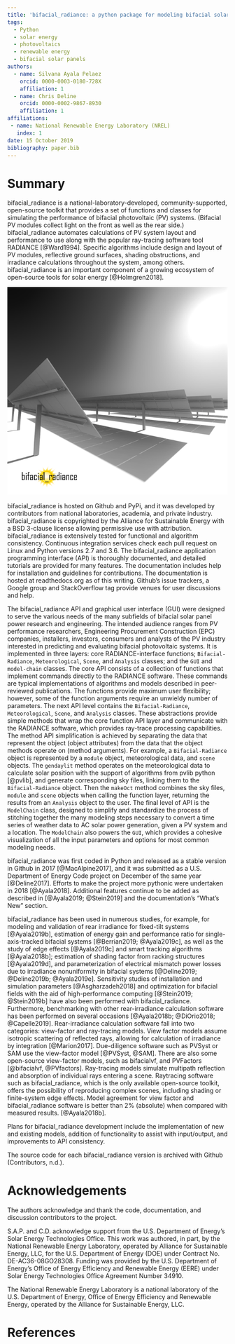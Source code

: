 ```yaml
---
title: 'bifacial_radiance: a python package for modeling bifacial solar photovoltaic systems'
tags:
  - Python
  - solar energy
  - photovoltaics
  - renewable energy
  - bifacial solar panels
authors:
  - name: Silvana Ayala Pelaez
    orcid: 0000-0003-0180-728X
    affiliation: 1
  - name: Chris Deline
    orcid: 0000-0002-9867-8930
    affiliation: 1
affiliations:
 - name: National Renewable Energy Laboratory (NREL)
   index: 1
date: 15 October 2019
bibliography: paper.bib
---
```


# Summary

bifacial_radiance is a national-laboratory-developed, community-supported, open-source toolkit that provides a set of functions and classes for simulating the performance of bifacial photovoltaic (PV) systems. (Bifacial PV modules collect light on the front as well as the rear side.) bifacial_radiance automates calculations of PV system layout and performance to use along with the popular ray-tracing software tool RADIANCE [@Ward1994]. Specific algorithms include design and layout of PV modules, reflective ground surfaces, shading obstructions, and irradiance calculations throughout the system, among others. bifacial_radiance is an important component of a growing ecosystem of open-source tools for solar energy [@Holmgren2018].

![Visualization of a bifacial photovoltaic array generated through bifacial_radiance. Courtesy of J. Alderman.\label{fig:visualization}](Alderman.PNG)

bifacial_radiance is hosted on Github and PyPi, and it was developed by contributors from national laboratories, academia, and private industry. bifacial_radiance is copyrighted by the Alliance for Sustainable Energy with a BSD 3-clause license allowing permissive use with attribution. bifacial_radiance is extensively tested for functional and algorithm consistency. Continuous integration services check each pull request on Linux and Python versions 2.7 and 3.6. The bifacial_radiance application programming interface (API) is thoroughly documented, and detailed tutorials are provided for many features. The documentation includes help for installation and guidelines for contributions. The documentation is hosted at readthedocs.org as of this writing. Github’s issue trackers, a Google group and StackOverflow tag provide venues for user discussions and help.

The bifacial_radiance API and graphical user interface (GUI) were designed to serve the various needs of the many subfields of bifacial solar panel power research and engineering. The intended audience ranges from PV performance researchers, Engineering Procurement Construction (EPC) companies, installers, investors, consumers and analysts of the PV industry interested in predicting and evaluating bifacial photovoltaic systems. It is implemented in three layers: core RADIANCE-interface functions; ``Bifacial-Radiance``, ``Meteorological``, ``Scene``, and ``Analysis`` classes; and the ``GUI`` and ``model-chain`` classes. The core API consists of a collection of functions that implement commands directly to the RADIANCE software. These commands are typical implementations of algorithms and models described in peer-reviewed publications. The functions provide maximum user flexibility; however, some of the function arguments require an unwieldy number of parameters. The next API level contains the ``Bifacial-Radiance``, ``Meteorological``, ``Scene``, and ``Analysis`` classes. These abstractions provide simple methods that wrap the core function API layer and communicate with the RADIANCE software, which provides ray-trace processing capabilities. The method API simplification is achieved by separating the data that represent the object (object attributes) from the data that the object methods operate on (method arguments). For example, a ``Bifacial-Radiance`` object is represented by a ``module`` object, meteorological data, and ``scene`` objects. The ``gendaylit`` method operates on the meteorological data to calculate solar position with the support of algorithms from pvlib python [@pvlib], and generate corresponding sky files, linking them to the ``Bifacial-Radiance`` object. Then the ``makeOct`` method combines the sky files, ``module`` and ``scene`` objects when calling the function layer, returning the results from an ``Analysis`` object to the user. The final level of API is the ``ModelChain`` class, designed to simplify and standardize the process of stitching together the many modeling steps necessary to convert a time series of weather data to AC solar power generation, given a PV system and a location. The ``ModelChain`` also powers the ``GUI``, which provides a cohesive visualization of all the input parameters and options for most common modeling needs.

bifacial_radiance was first coded in Python and released as a stable version in Github in 2017 [@MacAlpine2017], and it was submitted as a U.S. Department of Energy Code project on December of the same year [@Deline2017]. Efforts to make the project more pythonic were undertaken in 2018 [@Ayala2018]. Additional features continue to be added as described in [@Ayala2019; @Stein2019] and the documentation’s “What’s New” section.

bifacial_radiance has been used in numerous studies, for example, for modeling and validation of rear irradiance for fixed-tilt systems [@Ayala2019b], estimation of energy gain and performance ratio for single-axis-tracked bifacial systems [@Berrian2019; @Ayala2019c], as well as the study of edge effects [@Ayala2019c] and smart tracking algorithms [@Ayala2018b]; estimation of shading factor from racking structures [@Ayala2019d], and parameterization of electrical mismatch power losses due to irradiance nonuniformity in bifacial systems [@Deline2019; @Deline2019b; @Ayala2019e]. Sensitivity studies of installation and simulation parameters [@Asgharzadeh2018] and optimization for bifacial fields with the aid of high-performance computing [@Stein2019; @Stein2019b] have also been performed with bifacial_radiance. Furthermore, benchmarking with other rear-irradiance calculation software has been performed on several occasions [@Ayala2018b; @DiOrio2018; @Capelle2019]. Rear-irradiance calculation software fall into two categories: view-factor and ray-tracing models. View factor models assume isotropic scattering of reflected rays, allowing for calculation of irradiance by integration [@Marion2017]. Due-diligence software such as PVSyst or SAM use the view-factor model [@PVSyst, @SAM]. There are also some open-source view-factor models, such as bifacialvf, and PVFactors [@bifacialvf, @PVfactors]. Ray-tracing models simulate multipath reflection and absorption of individual rays entering a scene. Raytracing software such as bifacial_radiance, which is the only available open-source toolkit, offers the possibility of reproducing complex scenes, including shading or finite-system edge effects. Model agreement for view factor and bifacial_radiance software is better than 2\% (absolute) when compared with measured results. [@Ayala2018b]. 

Plans for bifacial_radiance development include the implementation of new and existing models, addition of functionality to assist with input/output, and improvements to API consistency.

The source code for each bifacial_radiance version is archived with Github (Contributors, n.d.).

# Acknowledgements

The authors acknowledge and thank the code, documentation, and discussion contributors to the project.

S.A.P. and C.D. acknowledge support from the U.S. Department of Energy’s Solar Energy Technologies Office. This work was authored, in part, by the National Renewable Energy Laboratory, operated by Alliance for Sustainable Energy, LLC, for the U.S. Department of Energy (DOE) under Contract No. DE-AC36-08GO28308. Funding was provided by the U.S. Department of Energy’s Office of Energy Efficiency and Renewable Energy (EERE) under Solar Energy Technologies Office Agreement Number 34910.

The National Renewable Energy Laboratory is a national laboratory of the U.S. Department of Energy, Office of Energy Efficiency and Renewable Energy, operated by the Alliance for Sustainable Energy, LLC.

# References